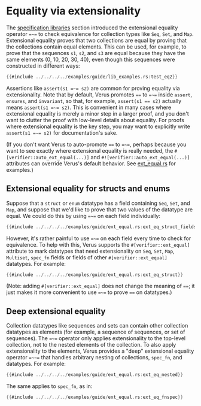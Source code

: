 # Equality via extensionality

The [specification libraries](spec_lib.md) section
introduced the extensional equality operator `=~=`
to check equivalence for collection types like `Seq`, `Set`, and `Map`.
Extensional equality proves that two collections are equal by proving that
the collections contain equal elements.
This can be used, for example, to prove that the sequences `s1`, `s2`, and `s3`
are equal because they have the same elements (0, 10, 20, 30, 40),
even though this sequences were constructed in different ways:

```rust
{{#include ../../../../examples/guide/lib_examples.rs:test_eq2}}
```

Assertions like `assert(s1 =~= s2)` are common for proving equality via extensionality.
Note that by default, Verus promotes `==` to `=~=` inside `assert`, `ensures`, and `invariant`,
so that, for example, `assert(s1 == s2)` actually means `assert(s1 =~= s2)`.
This is convenient in many cases where extensional equality is merely a minor step in a larger proof,
and you don't want to clutter the proof with low-level details about equality.
For proofs where extensional equality is the key step,
you may want to explicitly write `assert(s1 =~= s2)` for documentation's sake.

(If you don't want Verus to auto-promote `==` to `=~=`,
perhaps because you want to see exactly where extensional equality is really needed,
the `#[verifier::auto_ext_equal(...)]` and `#![verifier::auto_ext_equal(...)]`
attributes can override Verus's default behavior.
See [ext_equal.rs](https://github.com/verus-lang/verus/blob/main/source/rust_verify_test/tests/ext_equal.rs)
for examples.)

## Extensional equality for structs and enums

Suppose that a `struct` or `enum` datatype has a field containing `Seq`, `Set`, and `Map`,
and suppose that we'd like to prove that two values of the datatype are equal.
We could do this by using `=~=` on each field individually:

```rust
{{#include ../../../../examples/guide/ext_equal.rs:ext_eq_struct_fields}}
```

However, it's rather painful to use `=~=` on each field every time to check for equivalence.
To help with this, Verus supports the `#[verifier::ext_equal]` attribute
to mark datatypes that need extensionality on `Seq`, `Set`, `Map`, `Multiset`, `spec_fn`
fields or fields of other `#[verifier::ext_equal]` datatypes.  For example:

```rust
{{#include ../../../../examples/guide/ext_equal.rs:ext_eq_struct}}
```

(Note: adding `#[verifier::ext_equal]` does not change the meaning of `==`;
it just makes it more convenient to use `=~=` to prove `==` on datatypes.)

## Deep extensional equality

Collection datatypes like sequences and sets can contain other collection datatypes as elements
(for example, a sequence of sequences, or set of sequences).
The `=~=` operator only applies extensionality to the top-level collection,
not to the nested elements of the collection.
To also apply extensionality to the elements,
Verus provides a "deep" extensional equality operator `=~~=`
that handles arbitrary nesting of collections, `spec_fn`, and datatypes.
For example:

```rust
{{#include ../../../../examples/guide/ext_equal.rs:ext_eq_nested}}
```

The same applies to `spec_fn`, as in:

```rust
{{#include ../../../../examples/guide/ext_equal.rs:ext_eq_fnspec}}
```
